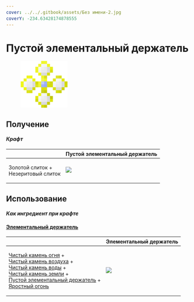 ```yaml
---
cover: ../../.gitbook/assets/Без имени-2.jpg
coverY: -234.63428174878555
---
```


# Пустой элементальный держатель

<figure><img src="../../.gitbook/assets/pure_element_holder_core_128.png" alt=""><figcaption></figcaption></figure>

## Получение

#### _Крафт_

|                                               | Пустой элементальный держатель                             |
| --------------------------------------------- | ---------------------------------------------------------- |
| <p>Золотой слиток +<br>Незеритовый слиток</p> | ![](../../.gitbook/assets/pure\_element\_holder\_core.png) |

## Использование

#### _Как ингредиент при крафте_

#### [Элементальный держатель](pure\_element\_holder.md)

|                                                                                                                                                                                                                                                                                                                                                                                 | Элементальный держатель                              |
| ------------------------------------------------------------------------------------------------------------------------------------------------------------------------------------------------------------------------------------------------------------------------------------------------------------------------------------------------------------------------------- | ---------------------------------------------------- |
| <p><a href="pristine_fire_gem.md">Чистый камень огня</a> +<br><a href="pristine_air_gem.md">Чистый камень воздуха</a> +<br><a href="pristine_water_gem.md">Чистый камень воды</a> +<br><a href="pristine_earth_gem.md">Чистый камень земли</a> +<br><a href="pure_element_holder_core.md">Пустой элементальный держатель</a> +<br><a href="fury_fire.md">Яростный огонь</a></p> | ![](../../.gitbook/assets/pure\_element\_holder.png) |
